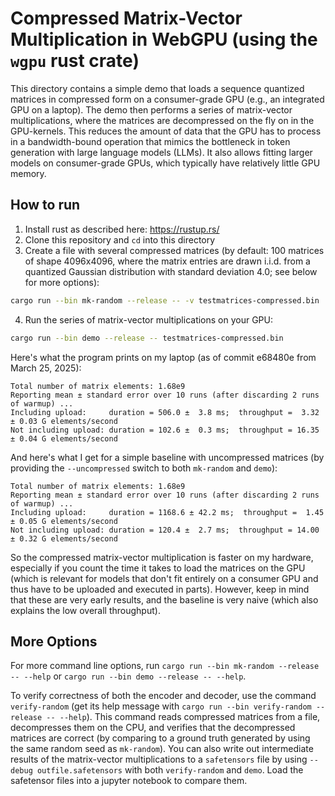 # Compressed Matrix-Vector Multiplication in WebGPU (using the `wgpu` rust crate)

This directory contains a simple demo that loads a sequence quantized matrices in compressed form on a consumer-grade GPU (e.g., an integrated GPU on a laptop).
The demo then performs a series of matrix-vector multiplications, where the matrices are decompressed on the fly on in the GPU-kernels.
This reduces the amount of data that the GPU has to process in a bandwidth-bound operation that mimics the bottleneck in token generation with large language models (LLMs).
It also allows fitting larger models on consumer-grade GPUs, which typically have relatively little GPU memory.

## How to run

1. Install rust as described here: <https://rustup.rs/>
2. Clone this repository and `cd` into this directory
3. Create a file with several compressed matrices (by default: 100 matrices of shape 4096x4096, where the matrix entries are drawn i.i.d. from a quantized Gaussian distribution with standard deviation 4.0; see below for more options):

```bash
cargo run --bin mk-random --release -- -v testmatrices-compressed.bin
```

4. Run the series of matrix-vector multiplications on your GPU:

```bash
cargo run --bin demo --release -- testmatrices-compressed.bin
```

Here's what the program prints on my laptop (as of commit e68480e from March 25, 2025):

```text
Total number of matrix elements: 1.68e9
Reporting mean ± standard error over 10 runs (after discarding 2 runs of warmup) ...
Including upload:     duration = 506.0 ±  3.8 ms;  throughput =  3.32 ± 0.03 G elements/second
Not including upload: duration = 102.6 ±  0.3 ms;  throughput = 16.35 ± 0.04 G elements/second
```

And here's what I get for a simple baseline with uncompressed matrices (by providing the `--uncompressed` switch to both `mk-random` and `demo`):

```text
Total number of matrix elements: 1.68e9
Reporting mean ± standard error over 10 runs (after discarding 2 runs of warmup) ...
Including upload:     duration = 1168.6 ± 42.2 ms;  throughput =  1.45 ± 0.05 G elements/second
Not including upload: duration = 120.4 ±  2.7 ms;  throughput = 14.00 ± 0.32 G elements/second
```

So the compressed matrix-vector multiplication is faster on my hardware, especially if you count the time it takes to load the matrices on the GPU (which is relevant for models that don't fit entirely on a consumer GPU and thus have to be uploaded and executed in parts).
However, keep in mind that these are very early results, and the baseline is very naive (which also explains the low overall throughput).

## More Options

For more command line options, run `cargo run --bin mk-random --release -- --help` or `cargo run --bin demo --release -- --help`.

To verify correctness of both the encoder and decoder, use the command `verify-random` (get its help message with `cargo run --bin verify-random --release -- --help`).
This command reads compressed matrices from a file, decompresses them on the CPU, and verifies that the decompressed matrices are correct (by comparing to a ground truth generated by using the same random seed as `mk-random`).
You can also write out intermediate results of the matrix-vector multiplications to a `safetensors` file by using `--debug outfile.safetensors` with both `verify-random` and `demo`.
Load the safetensor files into a jupyter notebook to compare them.
